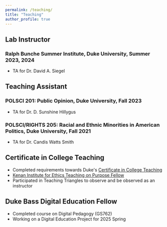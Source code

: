 ```yaml
---
permalink: /teaching/
title: "Teaching"
author_profile: true
---
```


## Lab Instructor
### Ralph Bunche Summer Institute, Duke University, Summer 2023, 2024 
+ TA for Dr. David A. Siegel 

## Teaching Assistant

### POLSCI 201: Public Opinion, Duke University, Fall 2023
+ TA for Dr. D. Sunshine Hillygus

### POLSCI/RIGHTS 205: Racial and Ethnic Minorities in American Politics, Duke University, Fall 2021
+ TA for Dr. Candis Watts Smith

## Certificate in College Teaching
+ Completed requirements towards Duke's [Certificate in College Teaching](https://gradschool.duke.edu/professional-development/programs/certificate-college-teaching/)
+ [Kenan Institute for Ethics Teaching on Purpose Fellow](https://kenan.ethics.duke.edu/teaching-on-purpose/#:~:text=Teaching%20on%20Purpose%20brings%20doctoral,will%20help%20their%20students%20flourish) 
+ Participated in Teaching Triangles to observe and be observed as an instructor 

## Duke Bass Digital Education Fellow
+ Completed course on Digital Pedagogy (GS762)
+ Working on a Digital Education Project for 2025 Spring
